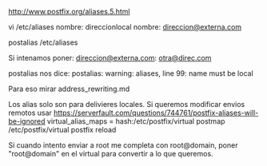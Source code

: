 http://www.postfix.org/aliases.5.html

vi /etc/aliases
nombre: direccionlocal
nombre: direccion@externa.com

postalias /etc/aliases


Si intenamos poner:
direccion@externa.com: otra@direc.com

postalias nos dice:
postalias: warning: aliases, line 99: name must be local

Para eso mirar address_rewriting.md



Los alias solo son para delivieres locales.
Si queremos modificar envios remotos usar https://serverfault.com/questions/744761/postfix-aliases-will-be-ignored
virtual_alias_maps = hash:/etc/postfix/virtual
postmap /etc/postfix/virtual
postfix reload

Si cuando intento enviar a root me completa con root@domain, poner "root@domain" en el virtual para convertir a lo que queremos.
